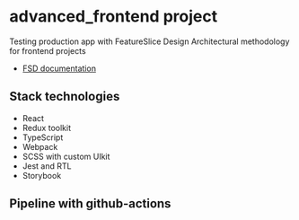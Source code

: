 # advanced_frontend project

Testing production app with FeatureSlice Design Architectural methodology for frontend projects
- [FSD documentation](https://feature-sliced.design/)

## Stack technologies
- React
- Redux toolkit
- TypeScript
- Webpack
- SCSS with custom UIkit
- Jest and RTL
- Storybook

## Pipeline with github-actions
